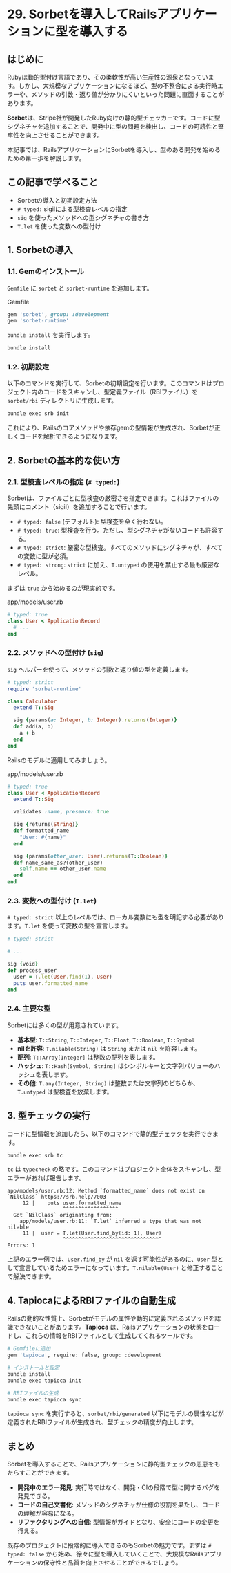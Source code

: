 # 29. Sorbetを導入してRailsアプリケーションに型を導入する

## はじめに

Rubyは動的型付け言語であり、その柔軟性が高い生産性の源泉となっています。しかし、大規模なアプリケーションになるほど、型の不整合による実行時エラーや、メソッドの引数・返り値が分かりにくいといった問題に直面することがあります。

**Sorbet**は、Stripe社が開発したRuby向けの静的型チェッカーです。コードに型シグネチャを追加することで、開発中に型の問題を検出し、コードの可読性と堅牢性を向上させることができます。

本記事では、RailsアプリケーションにSorbetを導入し、型のある開発を始めるための第一歩を解説します。

## この記事で学べること

- Sorbetの導入と初期設定方法
- `# typed:` sigilによる型検査レベルの指定
- `sig` を使ったメソッドへの型シグネチャの書き方
- `T.let` を使った変数への型付け

## 1. Sorbetの導入

### 1.1. Gemのインストール

`Gemfile` に `sorbet` と `sorbet-runtime` を追加します。

Gemfile
```ruby
gem 'sorbet', group: :development
gem 'sorbet-runtime'
```

`bundle install` を実行します。

```bash
bundle install
```

### 1.2. 初期設定

以下のコマンドを実行して、Sorbetの初期設定を行います。このコマンドはプロジェクト内のコードをスキャンし、型定義ファイル（RBIファイル）を `sorbet/rbi` ディレクトリに生成します。

```bash
bundle exec srb init
```

これにより、Railsのコアメソッドや依存gemの型情報が生成され、Sorbetが正しくコードを解析できるようになります。

## 2. Sorbetの基本的な使い方

### 2.1. 型検査レベルの指定 (`# typed:`) 

Sorbetは、ファイルごとに型検査の厳密さを指定できます。これはファイルの先頭にコメント（sigil）を追加することで行います。

- `# typed: false` (デフォルト): 型検査を全く行わない。
- `# typed: true`: 型検査を行う。ただし、型シグネチャがないコードも許容する。
- `# typed: strict`: 厳密な型検査。すべてのメソッドにシグネチャが、すべての変数に型が必須。
- `# typed: strong`: `strict` に加え、`T.untyped` の使用を禁止する最も厳密なレベル。

まずは `true` から始めるのが現実的です。

app/models/user.rb
```ruby
# typed: true
class User < ApplicationRecord
  # ...
end
```

### 2.2. メソッドへの型付け (`sig`)

`sig` ヘルパーを使って、メソッドの引数と返り値の型を定義します。

```ruby
# typed: strict
require 'sorbet-runtime'

class Calculator
  extend T::Sig

  sig {params(a: Integer, b: Integer).returns(Integer)}
  def add(a, b)
    a + b
  end
end
```

Railsのモデルに適用してみましょう。

app/models/user.rb
```ruby
# typed: true
class User < ApplicationRecord
  extend T::Sig

  validates :name, presence: true

  sig {returns(String)}
  def formatted_name
    "User: #{name}"
  end

  sig {params(other_user: User).returns(T::Boolean)}
  def name_same_as?(other_user)
    self.name == other_user.name
  end
end
```

### 2.3. 変数への型付け (`T.let`)

`# typed: strict` 以上のレベルでは、ローカル変数にも型を明記する必要があります。`T.let` を使って変数の型を宣言します。

```ruby
# typed: strict

# ...

sig {void}
def process_user
  user = T.let(User.find(1), User)
  puts user.formatted_name
end
```

### 2.4. 主要な型

Sorbetには多くの型が用意されています。

- **基本型**: `T::String`, `T::Integer`, `T::Float`, `T::Boolean`, `T::Symbol`
- **nilを許容**: `T.nilable(String)` は `String` または `nil` を許容します。
- **配列**: `T::Array[Integer]` は整数の配列を表します。
- **ハッシュ**: `T::Hash[Symbol, String]` はシンボルキーと文字列バリューのハッシュを表します。
- **その他**: `T.any(Integer, String)` は整数または文字列のどちらか、`T.untyped` は型検査を放棄します。

## 3. 型チェックの実行

コードに型情報を追加したら、以下のコマンドで静的型チェックを実行できます。

```bash
bundle exec srb tc
```

`tc` は `typecheck` の略です。このコマンドはプロジェクト全体をスキャンし、型エラーがあれば報告します。

```
app/models/user.rb:12: Method `formatted_name` does not exist on `NilClass` https://srb.help/7003
     12 |    puts user.formatted_name
                  ^^^^^^^^^^^^^^^^^^
  Got `NilClass` originating from:
    app/models/user.rb:11: `T.let` inferred a type that was not nilable
     11 |  user = T.let(User.find_by(id: 1), User)
                  ^^^^^^^^^^^^^^^^^^^^^^^^^^^^^^^^
Errors: 1
```

上記のエラー例では、`User.find_by` が `nil` を返す可能性があるのに、`User` 型として宣言しているためエラーになっています。`T.nilable(User)` と修正することで解決できます。

## 4. TapiocaによるRBIファイルの自動生成

Railsの動的な性質上、Sorbetがモデルの属性や動的に定義されるメソッドを認識できないことがあります。**Tapioca** は、Railsアプリケーションの状態をロードし、これらの情報をRBIファイルとして生成してくれるツールです。

```bash
# Gemfileに追加
gem 'tapioca', require: false, group: :development

# インストールと設定
bundle install
bundle exec tapioca init

# RBIファイルの生成
bundle exec tapioca sync
```

`tapioca sync` を実行すると、`sorbet/rbi/generated` 以下にモデルの属性などが定義されたRBIファイルが生成され、型チェックの精度が向上します。

## まとめ

Sorbetを導入することで、Railsアプリケーションに静的型チェックの恩恵をもたらすことができます。

- **開発中のエラー発見**: 実行時ではなく、開発・CIの段階で型に関するバグを発見できる。
- **コードの自己文書化**: メソッドのシグネチャが仕様の役割を果たし、コードの理解が容易になる。
- **リファクタリングへの自信**: 型情報がガイドとなり、安全にコードの変更を行える。

既存のプロジェクトに段階的に導入できるのもSorbetの魅力です。まずは `# typed: false` から始め、徐々に型を導入していくことで、大規模なRailsアプリケーションの保守性と品質を向上させることができるでしょう。